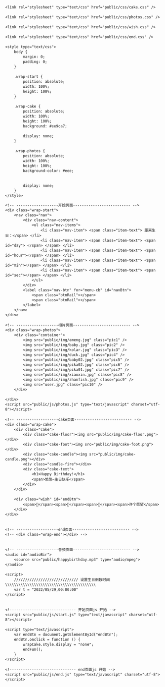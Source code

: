 <!DOCTYPE html>
<html>

<head>
	<meta charset="utf-8">
	<title>(｡･∀･)ﾉﾞ</title>
	<link rel="stylesheet" type="text/css" href="public/css/start.css" />

	<link rel="stylesheet" type="text/css" href="public/css/cake.css" />

	<link rel="stylesheet" type="text/css" href="public/css/photos.css" />

	<link rel="stylesheet" type="text/css" href="public/css/wish.css" />

	<link rel="stylesheet" type="text/css" href="public/css/end.css" />

	<style type="text/css">
		body {
			margin: 0;
			padding: 0;
		}

		.wrap-start {
			position: absolute;
			width: 100%;
			height: 100%;
		}

		.wrap-cake {
			position: absolute;
			width: 100%;
			height: 100%;
			background: #ee9ca7;

			display: none;
		}

		.wrap-photos {
			position: absolute;
			width: 100%;
			height: 100%;
			background-color: #eee;


			display: none;
		}
	</style>

</head>

<body>

	<!-- -------------------开始页面-------------------------- -->
	<div class="wrap-start">
		<nav class="nav">
			<div class="nav-content">
				<ul class="nav-items">
					<li class="nav-item"> <span class="item-text"> 距离生日：</span> </li>
					<li class="nav-item"> <span class="item-text"> <span id="day"> </span> </span> </li>
					<li class="nav-item"> <span class="item-text"> <span id="hour"></span> </span> </li>
					<li class="nav-item"> <span class="item-text"> <span id="min"></span> </span> </li>
					<li class="nav-item"> <span class="item-text"> <span id="sec"></span> </span> </li>
				</ul>
			</div>
			<label class="nav-btn" for="menu-cb" id="navBtn">
				<span class="btnRail"></span>
				<span class="btnRail"></span>
			</label>
		</nav>
	</div>

	<!-- -------------------相片页面-------------------------- -->
	<div class="wrap-photos">
		<div class="container">
			<img src="public/img/ameng.jpg" class="pic1" />
			<img src="public/img/baby.jpg" class="pic2" />
			<img src="public/img/kolar.jpg" class="pic3" />
			<img src="public/img/duck.jpg" class="pic4" />
			<img src="public/img/baby02.jpg" class="pic5" />
			<img src="public/img/pika02.jpg" class="pic6" />
			<img src="public/img/pika01.jpg" class="pic7" />
			<img src="public/img/xiaoxin.jpg" class="pic8" />
			<img src="public/img/zhanfish.jpg" class="pic9" />
			<img src="user.jpg" class="pic10" />
		</div>

	</div>
	<script src="public/js/photos.js" type="text/javascript" charset="utf-8"></script>

	<!-- -------------------cake页面-------------------------- -->
	<div class="wrap-cake">
		<div class="cake">
			<div class="cake-floor"><img src="public/img/cake-floor.png"></div>
			<div class="cake-foot"><img src="public/img/cake-foot.png"></div>
			<div class="cake-candle"><img src="public/img/cake-candle.png"></div>
			<div class="candle-fire"></div>
			<div class="cake-text">
				<h1>Happy Birthday!</h1>
				<span>悠悠~生日快乐</span>
			</div>
		</div>

		<div class="wish" id="endBtn">
			<span>🎉</span><span>🎉</span><span>🎉</span><span>许个愿望</span>
		</div>
	</div>


	<!-- -------------------end页面-------------------------- -->
	<!-- <div class="wrap-end"></div> -->


	<!-- -------------------音频页面-------------------------- -->
	<audio id="audioBir">
		<source src="public/happybirthday.mp3" type="audio/mpeg">
	</audio>

	<script>
		///////////////////////////// 设置生日倒数时间 \\\\\\\\\\\\\\\\\\\\\\\\\\\\\\\\\\\\\\\\\
		var t = "2022/05/29,00:00:00"
	</script>

	
	<!------------------------------ 开始页面js 开始 -->
	<script src="public/js/start.js" type="text/javascript" charset="utf-8"></script>

	<script type="text/javascript">
		var endBtn = document.getElementById("endBtn");
		endBtn.onclick = function () {
			wrapCake.style.display = "none";
			endFun();
		}
	</script>

	<!------------------------------ end页面js 开始 -->
	<script src="public/js/end.js" type="text/javascript" charset="utf-8"></script>

</body>

</html>

